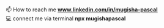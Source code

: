 📫 How to reach me <b>www.linkedin.com/in/mugisha-pascal</b>
</br>
💻 connect me via terminal <b>npx mugishapascal</b>


